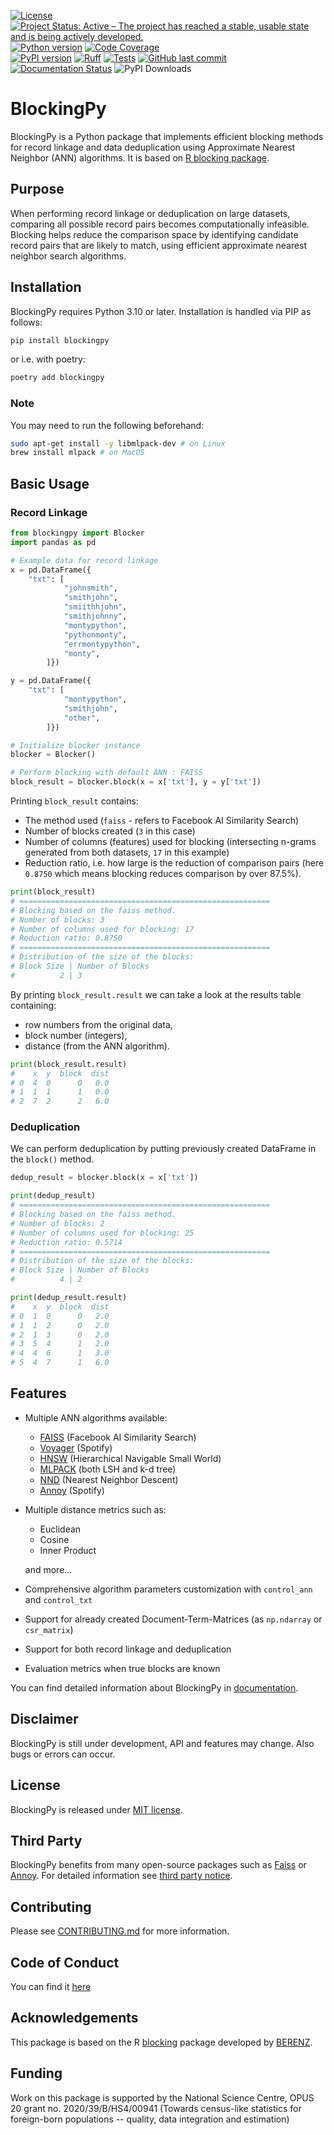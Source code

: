 [![License](https://img.shields.io/github/license/T-Strojny/BlockingPy)](https://github.com/T-Strojny/BlockingPy/blob/main/LICENSE) 
[![Project Status: Active – The project has reached a stable, usable state and is being actively developed.](https://www.repostatus.org/badges/latest/active.svg)](https://www.repostatus.org/#active)
[![Python version](https://img.shields.io/badge/python-3.10%2B-blue)](https://www.python.org/downloads/)
[![Code Coverage](https://img.shields.io/codecov/c/github/T-Strojny/BlockingPy)](https://codecov.io/gh/T-Strojny/BlockingPy)\
[![PyPI version](https://img.shields.io/pypi/v/blockingpy.svg)](https://pypi.org/project/blockingpy/) 
[![Ruff](https://img.shields.io/endpoint?url=https://raw.githubusercontent.com/astral-sh/ruff/main/assets/badge/v2.json)](https://github.com/astral-sh/ruff)
[![Tests](https://github.com/T-Strojny/BlockingPy/actions/workflows/run_tests.yml/badge.svg)](https://github.com/T-Strojny/BlockingPy/actions/workflows/run_tests.yml)
[![GitHub last commit](https://img.shields.io/github/last-commit/T-Strojny/BlockingPy)](https://github.com/T-Strojny/BlockingPy/commits/main)
[![Documentation Status](https://readthedocs.org/projects/blockingpy/badge/?version=latest)](https://blockingpy.readthedocs.io/en/latest/?badge=latest)
![PyPI Downloads](https://img.shields.io/pypi/dm/blockingpy)


# BlockingPy

BlockingPy is a Python package that implements efficient blocking methods for record linkage and data deduplication using Approximate Nearest Neighbor (ANN) algorithms. It is based on [R blocking package](https://github.com/ncn-foreigners/blocking).

## Purpose

When performing record linkage or deduplication on large datasets, comparing all possible record pairs becomes computationally infeasible. Blocking helps reduce the comparison space by identifying candidate record pairs that are likely to match, using efficient approximate nearest neighbor search algorithms.

## Installation

BlockingPy requires Python 3.10 or later. Installation is handled via PIP as follows:
```bash
pip install blockingpy
```
or i.e. with poetry:

```bash
poetry add blockingpy
```
### Note
You may need to run the following beforehand:
```bash
sudo apt-get install -y libmlpack-dev # on Linux
brew install mlpack # on MacOS
```
## Basic Usage
### Record Linkage
```python
from blockingpy import Blocker
import pandas as pd

# Example data for record linkage
x = pd.DataFrame({
    "txt": [
            "johnsmith",
            "smithjohn",
            "smiithhjohn",
            "smithjohnny",
            "montypython",
            "pythonmonty",
            "errmontypython",
            "monty",
        ]})

y = pd.DataFrame({
    "txt": [
            "montypython",
            "smithjohn",
            "other",
        ]})

# Initialize blocker instance
blocker = Blocker()

# Perform blocking with default ANN : FAISS
block_result = blocker.block(x = x['txt'], y = y['txt'])
```
Printing `block_result` contains:

- The method used (`faiss` - refers to Facebook AI Similarity Search)
- Number of blocks created (`3` in this case)
- Number of columns (features) used for blocking (intersecting n-grams generated from both datasets, `17` in this example)
- Reduction ratio, i.e. how large is the reduction of comparison pairs (here `0.8750` which means blocking reduces comparison by over 87.5%).
```python
print(block_result)
# ========================================================
# Blocking based on the faiss method.
# Number of blocks: 3
# Number of columns used for blocking: 17
# Reduction ratio: 0.8750
# ========================================================
# Distribution of the size of the blocks:
# Block Size | Number of Blocks
#          2 | 3  
```
By printing `block_result.result` we can take a look at the results table containing:

- row numbers from the original data,
- block number (integers),
- distance (from the ANN algorithm).

```python
print(block_result.result)
#    x  y  block  dist
# 0  4  0      0   0.0
# 1  1  1      1   0.0
# 2  7  2      2   6.0
```
### Deduplication
We can perform deduplication by putting previously created DataFrame in the `block()` method.
```python
dedup_result = blocker.block(x = x['txt'])
```
```python
print(dedup_result)
# ========================================================
# Blocking based on the faiss method.
# Number of blocks: 2
# Number of columns used for blocking: 25
# Reduction ratio: 0.5714
# ========================================================
# Distribution of the size of the blocks:
# Block Size | Number of Blocks
#          4 | 2 
```
```python
print(dedup_result.result)
#    x  y  block  dist
# 0  1  0      0   2.0
# 1  1  2      0   2.0
# 2  1  3      0   2.0
# 3  5  4      1   2.0
# 4  4  6      1   3.0
# 5  4  7      1   6.0
```
## Features
- Multiple ANN algorithms available:
    - [FAISS](https://github.com/facebookresearch/faiss) (Facebook AI Similarity Search)
    - [Voyager](https://github.com/spotify/voyager) (Spotify)
    - [HNSW](https://github.com/nmslib/hnswlib) (Hierarchical Navigable Small World)
    - [MLPACK](https://github.com/mlpack/mlpack) (both LSH and k-d tree)
    - [NND](https://github.com/lmcinnes/pynndescent) (Nearest Neighbor Descent)
    - [Annoy](https://github.com/spotify/annoy) (Spotify)

- Multiple distance metrics such as:
    - Euclidean
    - Cosine
    - Inner Product
    
    and more...
- Comprehensive algorithm parameters customization with `control_ann` and `control_txt`
- Support for already created Document-Term-Matrices (as `np.ndarray` or `csr_matrix`)
- Support for both record linkage and deduplication
- Evaluation metrics when true blocks are known

You can find detailed information about BlockingPy in [documentation](https://blockingpy.readthedocs.io/en/latest/).

## Disclaimer
BlockingPy is still under development, API and features may change. Also bugs or errors can occur. 

## License
BlockingPy is released under [MIT license](https://github.com/ncn-foreigners/BlockingPy/blob/main/LICENSE).

## Third Party
BlockingPy benefits from many open-source packages such as [Faiss](https://github.com/facebookresearch/faiss) or [Annoy](https://github.com/spotify/annoy). For detailed information see [third party notice](https://github.com/ncn-foreigners/BlockingPy/blob/main/THIRD_PARTY).

## Contributing

Please see [CONTRIBUTING.md](https://github.com/ncn-foreigners/BlockingPy/blob/main/CONTRIBUTING.md) for more information.

## Code of Conduct
You can find it [here](https://github.com/ncn-foreigners/BlockingPy/blob/main/CODE_OF_CONDUCT.md)

## Acknowledgements
This package is based on the R [blocking](https://github.com/ncn-foreigners/blocking/tree/main) package developed by [BERENZ](https://github.com/BERENZ).

## Funding

Work on this package is supported by the National Science Centre, OPUS 20 grant no. 2020/39/B/HS4/00941 (Towards census-like statistics for foreign-born populations -- quality, data integration and estimation)
